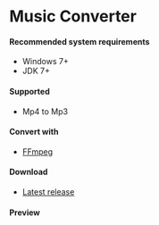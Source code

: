 # Music Converter
<h4>Recommended system requirements</h4>
<ul>
<li>Windows 7+</li>
<li>JDK 7+</li>
</ul>
<h4>Supported</h4>
<ul>
<li>Mp4 to Mp3</li>
</ul>
<h4>Convert with</h4>
<ul>
<li><a href="https://www.ffmpeg.org" target="_blank">FFmpeg</a></li>
</ul>
<h4>Download</h4>
<ul>
<li><a href="https://github.com/prongbang/MusicConverter/releases" target="_blank">Latest release</a></li>
</ul>
<h4>Preview</h4>
